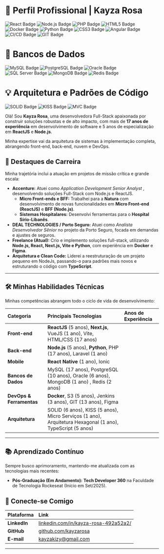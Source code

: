 # 🚀 Perfil Profissional | Kayza Rosa


![React Badge](https://img.shields.io/badge/React-61DAFB?style=for-the-badge&logo=react&logoColor=black)
![Node.js Badge](https://img.shields.io/badge/Node.js-339933?style=for-the-badge&logo=nodedotjs&logoColor=white)
![PHP Badge](https://img.shields.io/badge/PHP-777BB4?style=for-the-badge&logo=php&logoColor=white)
![HTML5 Badge](https://img.shields.io/badge/HTML5-E34F26?style=for-the-badge&logo=html5&logoColor=white)
![Docker Badge](https://img.shields.io/badge/Docker-2496ED?style=for-the-badge&logo=docker&logoColor=white)
![Python Badge](https://img.shields.io/badge/Python-3776AB?style=for-the-badge&logo=python&logoColor=white)
![CSS3 Badge](https://img.shields.io/badge/CSS3-1572B6?style=for-the-badge&logo=css3&logoColor=white)
![Angular Badge](https://img.shields.io/badge/Angular-DD0031?style=for-the-badge&logo=angular&logoColor=white)
![CI/CD Badge](https://img.shields.io/badge/CI%2FCD-000000?style=for-the-badge&logo=circleci&logoColor=white)
![GIT Badge](https://img.shields.io/badge/GIT-F05032?style=for-the-badge&logo=git&logoColor=white)


# 💾 Bancos de Dados
![MySQL Badge](https://img.shields.io/badge/MySQL-4479A1?style=for-the-badge&logo=mysql&logoColor=white)
![PostgreSQL Badge](https://img.shields.io/badge/PostgreSQL-336791?style=for-the-badge&logo=postgresql&logoColor=white)
![Oracle Badge](https://img.shields.io/badge/Oracle-F80000?style=for-the-badge&logo=oracle&logoColor=white)
![SQL Server Badge](https://img.shields.io/badge/SQL_Server-CC2927?style=for-the-badge&logo=microsoftsqlserver&logoColor=white)
![MongoDB Badge](https://img.shields.io/badge/MongoDB-47A248?style=for-the-badge&logo=mongodb&logoColor=white)
![Redis Badge](https://img.shields.io/badge/Redis-DC382D?style=for-the-badge&logo=redis&logoColor=white)

# 💡 Arquitetura e Padrões de Código
![SOLID Badge](https://img.shields.io/badge/SOLID-000000?style=for-the-badge&logo=codefactor&logoColor=white)
![KISS Badge](https://img.shields.io/badge/KISS-007ACC?style=for-the-badge&logo=reactivex&logoColor=white)
![MVC Badge](https://img.shields.io/badge/MVC-A71D31?style=for-the-badge&logo=dotnet&logoColor=white)

Olá! Sou **Kayza Rosa**, uma desenvolvedora Full-Stack apaixonada por construir soluções robustas e de alto impacto, com mais de **17 anos de experiência** em desenvolvimento de software e 5 anos de especialização em **ReactJS** e **Node.js**.

Minha expertise vai da arquitetura de sistemas à implementação completa, abrangendo front-end, back-end, nuvem e DevOps.

## 🌟 Destaques de Carreira

Minha trajetória inclui a atuação em projetos de missão crítica e grande escala:

* **Accenture:** Atuei como *Application Development Senior Analyst* , desenvolvendo soluções Full-Stack com Node.js e ReactJS.
    * **Micro Front-ends e BFF:** Trabalhei para a **Natura** com desenvolvimento de novas funcionalidades em **Micro Front-end (ReactJS)** e **BFF (Node.js)**.
    * **Sistemas Hospitalares:** Desenvolvi ferramentas para o **Hospital Sírio-Libanês**.
* **DEAL TECHNOLOGIES / Porto Seguro:** Atuei como *Analista Desenvolvedor Sênior* no projeto da Porto Seguro, focada em demandas e ajustes de seguros.
* **Freelance (Atual):** Crio e implemento soluções full-stack, utilizando **Node.js, React, Next.js, Vite e Python**, com experiência em **Docker** e **Figma**.
* **Arquitetura e Clean Code:** Liderei a reestruturação de um projeto pequeno em NodeJs, passando-o para padrões mais novos e estruturando o código com **TypeScript**.

---

## 🛠️ Minhas Habilidades Técnicas

Minhas competências abrangem todo o ciclo de vida de desenvolvimento:

| Categoria | Principais Tecnologias | Anos de Experiência |
| :--- | :--- | :--- |
| **Front-end** | **ReactJS** (5 anos), **Next.js**, VueJS (1 ano), Vite, HTML/CSS (17 anos)|
| **Back-end** | **Node.js** (5 anos), **Python**, PHP (17 anos), Laravel (1 ano) |
| **Mobile** | **React Native** (1 ano), Ionic |
| **Bancos de Dados** | MySQL (17 anos), PostgreSQL (10 anos), Oracle (6 anos), MongoDB (1 ano) , Redis (2 anos) |
| **DevOps & Ferramentas** | **Docker**, S3 (5 anos), Jenkins (3 anos), GIT (13 anos), Figma|
| **Arquitetura** | SOLID (6 anos), KISS (5 anos), Micro Serviços (1 ano), Arquitetura Hexagonal (1 ano), TypeScript (5 anos) |

---

## 📚 Aprendizado Contínuo

Sempre busco aprimoramento, mantendo-me atualizada com as tecnologias mais recentes:

* **Pós-Graduação (Em Andamento):** **Tech Developer 360** na Faculdade de Tecnologia Rockeseat (Início em Set/2025).

## 🔗 Conecte-se Comigo

| Plataforma | Link |
| :--- | :--- |
| **LinkedIn** | [linkedin.com/in/kayza-rosa-492a52a2/](https://www.linkedin.com/in/kayza-rosa-492a52a2/) |
| **GitHub** | [github.com/kayzarosa](https://github.com/kayzarosa) |
| **E-mail** | kayzakizy@gmail.com |

---
